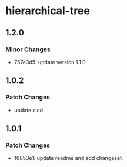 # hierarchical-tree

## 1.2.0

### Minor Changes

-   757e3d5: update version 1.1.0

## 1.0.2

### Patch Changes

-   update cicd

## 1.0.1

### Patch Changes

-   16853e1: update readme and add changeset
